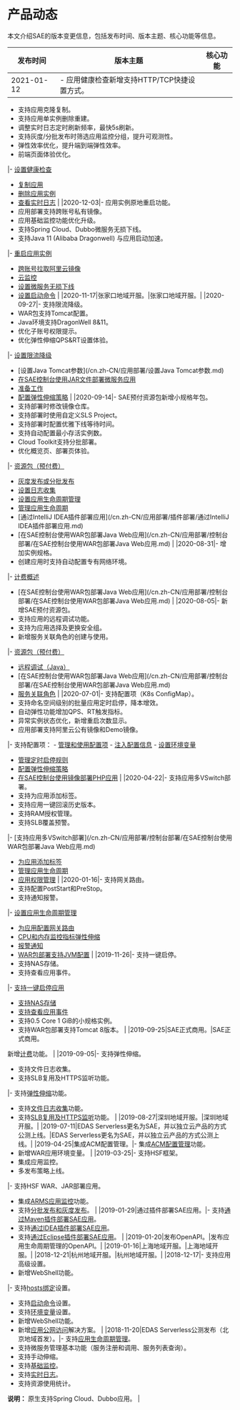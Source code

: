 # 产品动态

本文介绍SAE的版本变更信息，包括发布时间、版本主题、核心功能等信息。

|发布时间|版本主题|核心功能|
|----|----|----|
|2021-01-12|-   应用健康检查新增支持HTTP/TCP快捷设置方式。
-   支持应用克隆复制。
-   支持应用单实例删除重建。
-   调整实时日志定时刷新频率，最快5s刷新。
-   支持灰度/分批发布时筛选应用监控分组，提升可观测性。
-   弹性效率优化，提升端到端弹性效率。
-   前端页面体验优化。

|-   [设置健康检查](/cn.zh-CN/应用部署/设置健康检查.md)
-   [复制应用](/cn.zh-CN/应用管理/应用生命周期/复制应用.md)
-   [删除应用实例](/cn.zh-CN/应用管理/应用实例/删除应用实例.md)
-   [查看实时日志](/cn.zh-CN/应用管理/日志管理/查看实时日志.md) |
|2020-12-03|-   应用实例原地重启功能。
-   应用部署支持跨账号私有镜像。
-   应用基础监控功能优化升级。
-   支持Spring Cloud、Dubbo微服务无损下线。
-   支持Java 11 \(Alibaba Dragonwell\) 与应用启动加速。

|-   [重启应用实例](/cn.zh-CN/应用管理/应用实例/重启应用实例.md)
-   [跨账号拉取阿里云镜像](/cn.zh-CN/最佳实践/跨账号拉取阿里云镜像.md)
-   [云监控](/cn.zh-CN/监控管理/云监控.md)
-   [设置微服务无损下线](/cn.zh-CN/应用部署/设置微服务无损下线.md)
-   [设置启动命令](/cn.zh-CN/应用部署/设置启动命令.md) |
|2020-11-17|张家口地域开服。|张家口地域开服。|
|2020-09-27|-   支持限流降级。
-   WAR包支持Tomcat配置。
-   Java环境支持DragonWell 8&11。
-   优化子账号权限提示。
-   优化弹性伸缩QPS&RT设置体验。

|-   [设置限流降级](/cn.zh-CN/应用部署/设置限流降级.md)
-   [设置Java Tomcat参数](/cn.zh-CN/应用部署/设置Java Tomcat参数.md)
-   [在SAE控制台使用JAR文件部署微服务应用](/cn.zh-CN/应用部署/控制台部署/在SAE控制台使用JAR文件部署微服务应用.md)
-   [准备工作](/cn.zh-CN/快速入门/准备工作.md)
-   [配置弹性伸缩策略](/cn.zh-CN/应用管理/应用实例/配置弹性伸缩策略.md) |
|2020-09-14|-   SAE预付资源包新增小规格年包。
-   支持部署时修改镜像仓库。
-   支持部署时使用自定义SLS Project。
-   支持部署时配置优雅下线等待时间。
-   支持自动配置最小存活实例数。
-   Cloud Toolkit支持分批部署。
-   优化概览页、部署页体验。

|-   [资源包（预付费）](/cn.zh-CN/产品定价/资源包（预付费）.md)
-   [灰度发布或分批发布](/cn.zh-CN/应用部署/控制台部署/灰度发布或分批发布.md)
-   [设置日志收集](/cn.zh-CN/应用部署/设置日志收集.md)
-   [设置应用生命周期管理](/cn.zh-CN/应用部署/设置应用生命周期管理.md)
-   [管理应用生命周期](/cn.zh-CN/应用管理/应用生命周期/管理应用生命周期.md)
-   [通过IntelliJ IDEA插件部署应用](/cn.zh-CN/应用部署/插件部署/通过IntelliJ IDEA插件部署应用.md)
-   [在SAE控制台使用WAR包部署Java Web应用](/cn.zh-CN/应用部署/控制台部署/在SAE控制台使用WAR包部署Java Web应用.md) |
|2020-08-31|-   增加实例规格。
-   创建应用时支持自动配置专有网络环境。

|-   [计费概述](/cn.zh-CN/产品定价/计费概述.md)
-   [在SAE控制台使用WAR包部署Java Web应用](/cn.zh-CN/应用部署/控制台部署/在SAE控制台使用WAR包部署Java Web应用.md) |
|2020-08-05|-   新增SAE预付资源包。
-   支持应用的远程调试功能。
-   支持为应用选择及更换安全组。
-   新增服务关联角色的创建与使用。

|-   [资源包（预付费）](/cn.zh-CN/产品定价/资源包（预付费）.md)
-   [远程调试（Java）](/cn.zh-CN/应用管理/远程调试（Java）.md)
-   [在SAE控制台使用WAR包部署Java Web应用](/cn.zh-CN/应用部署/控制台部署/在SAE控制台使用WAR包部署Java Web应用.md)
-   [服务关联角色](/cn.zh-CN/API参考/服务关联角色.md) |
|2020-07-01|-   支持配置项（K8s ConfigMap）。
-   支持命名空间级别的批量应用定时启停，降本增效。
-   自动弹性功能增加QPS、RT触发指标。
-   异常实例状态优化，新增重启次数显示。
-   应用部署支持阿里云公有镜像和Demo镜像。

|-   支持配置项：
    -   [管理和使用配置项](/cn.zh-CN/应用管理/命名空间管理/管理和使用配置项.md)
    -   [注入配置信息](/cn.zh-CN/应用部署/注入配置信息.md)
    -   [设置环境变量](/cn.zh-CN/应用部署/设置环境变量.md)
-   [管理定时启停规则](/cn.zh-CN/应用管理/命名空间管理/管理定时启停规则.md)
-   [配置弹性伸缩策略](/cn.zh-CN/应用管理/应用实例/配置弹性伸缩策略.md)
-   [在SAE控制台使用镜像部署PHP应用](/cn.zh-CN/应用部署/控制台部署/在SAE控制台使用镜像部署PHP应用.md) |
|2020-04-22|-   支持应用多VSwitch部署。
-   支持为应用添加标签。
-   支持应用一键回滚历史版本。
-   支持RAM授权管理。
-   支持SLB覆盖预警。

|-   [支持应用多VSwitch部署](/cn.zh-CN/应用部署/控制台部署/在SAE控制台使用WAR包部署Java Web应用.md)
-   [为应用添加标签](/cn.zh-CN/应用管理/标签管理/为应用添加标签.md)
-   [管理应用生命周期](/cn.zh-CN/应用管理/应用生命周期/管理应用生命周期.md)
-   [应用权限管理](/cn.zh-CN/应用管理/应用权限管理.md) |
|2020-01-16|-   支持网关路由。
-   支持配置PostStart和PreStop。
-   支持通知报警。

|-   [设置应用生命周期管理](/cn.zh-CN/应用部署/设置应用生命周期管理.md)
-   [为应用配置网关路由](/cn.zh-CN/应用管理/配置网关路由/为应用配置网关路由.md)
-   [CPU和内存监控指标弹性伸缩](/cn.zh-CN/应用管理/应用实例/配置弹性伸缩策略.md)
-   [报警通知](/cn.zh-CN/大盘和报警/创建报警.md)
-   [WAR包部署支持JVM配置](/cn.zh-CN/应用部署/设置启动命令.md) |
|2019-11-26|-   支持一键启停。
-   支持NAS存储。
-   支持查看应用事件。

|-   [支持一键启停应用](/cn.zh-CN/应用管理/应用生命周期/一键启停应用.md)
-   [支持NAS存储](/cn.zh-CN/应用部署/设置NAS存储.md)
-   [支持查看应用事件](/cn.zh-CN/应用管理/应用变更记录/查看应用事件.md)
-   支持0.5 Core 1 GiB的小规格实例。
-   支持WAR包部署支持Tomcat 8版本。 |
|2019-09-25|SAE正式商用。|SAE正式商用。

新增[计费](/cn.zh-CN/产品定价/计费概述.md)功能。 |
|2019-09-05|-   支持弹性伸缩。
-   支持文件日志收集。
-   支持SLB复用及HTTPS监听功能。

|-   支持[弹性伸缩](/cn.zh-CN/应用管理/应用实例/配置弹性伸缩策略.md)功能。
-   支持[文件日志收集](/cn.zh-CN/应用部署/设置日志收集.md)功能。
-   支持[SLB复用及HTTPS监听](/cn.zh-CN/应用管理/绑定SLB/为应用绑定SLB.md)功能。 |
|2019-08-27|深圳地域开服。|深圳地域开服。|
|2019-07-11|EDAS Serverless更名为SAE，并以独立云产品的方式公测上线。|EDAS Serverless更名为SAE，并以独立云产品的方式公测上线。|
|2019-04-25|集成ACM配置管理。|-   集成[ACM配置管理](https://help.aliyun.com/document_detail/115470.html)功能。
-   新增WAR应用环境变量。 |
|2019-03-25|-   支持HSF框架。
-   集成应用监控。
-   多发布策略上线。

|-   支持HSF WAR、JAR部署应用。
-   集成[ARMS应用监控](/cn.zh-CN/应用监控/控制台功能/应用总览.md)功能。
-   支持[分批发布和灰度发布](https://help.aliyun.com/document_detail/110456.html)。 |
|2019-01-29|通过插件部署SAE应用。|-   支持[通过Maven插件部署SAE应用](https://help.aliyun.com/document_detail/110639.html)。
-   支持[通过IDEA插件部署SAE应用](https://help.aliyun.com/document_detail/110665.html)。
-   支持[通过Eclipse插件部署SAE应用](https://help.aliyun.com/document_detail/110664.html)。 |
|2019-01-20|发布OpenAPI。|发布应用生命周期管理的OpenAPI。|
|2019-01-16|上海地域开服。|上海地域开服。|
|2018-12-21|杭州地域开服。|杭州地域开服。|
|2018-12-17|-   支持应用高级设置。
-   新增WebShell功能。

|-   支持[hosts绑定](https://help.aliyun.com/document_detail/100335.html)设置。
-   支持[启动命令](https://help.aliyun.com/document_detail/96677.html)设置。
-   支持[环境变量](https://help.aliyun.com/document_detail/96560.html)设置。
-   新增WebShell功能。
-   新增[应用公网访问](https://help.aliyun.com/document_detail/100317.html)解决方案。 |
|2018-11-20|EDAS Serverless公测发布（北京地域首发）。|-   支持[应用生命周期管理](https://help.aliyun.com/document_detail/113076.html)。
-   支持微服务管理基本功能（服务注册和调用、服务列表查询）。
-   支持手动伸缩。
-   支持[基础监控](https://help.aliyun.com/document_detail/96892.html)。
-   支持[实时日志](https://help.aliyun.com/document_detail/96907.html)。
-   支持资源使用统计。

**说明：** 原生支持Spring Cloud、Dubbo应用。 |

